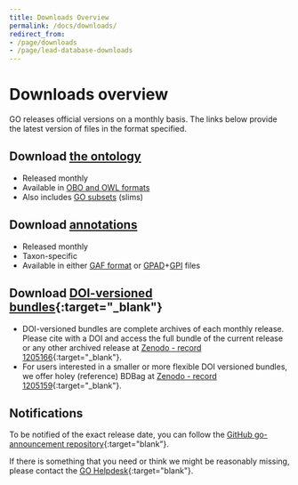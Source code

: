 ```yaml
---
title: Downloads Overview
permalink: /docs/downloads/
redirect_from: 
- /page/downloads
- /page/lead-database-downloads
---
```


# Downloads overview
GO releases official versions on a monthly basis.  The links below provide the latest version of files in the format specified.

## Download [the ontology](/docs/download-ontology/ "Download Ontology")
+ Released monthly
+ Available in [OBO and OWL formats](/docs/go-file-format-guide/ "OBO and OWL formats")
+ Also includes [GO subsets](/docs/go-subset-guide/ "GO subsets") (slims)

## Download [annotations](/docs/download-go-annotations/ "Download GO annotations")
+ Released monthly
+ Taxon-specific
+ Available in either [GAF format](/docs/go-annotation-file-gaf-format-21/ "GAF format") or [GPAD](/docs/gene-product-association-data-gpad-format/ "GPAD format")+[GPI](/docs/gene-product-information-gpi-format/ "GPI files") files

<!--Versioned and browsable releases are available at <a href="http://release.geneontology.org">http://release.geneontology.org</a>.
We make new versions available approximately every month.-->

<!--The site <a href="http://current.geneontology.org">http://current.geneontology.org</a> is always the last official release made available at <a href="http://release.geneontology.org">http://release.geneontology.org</a>.-->

<!--We will soon add more documentation about the structure of these repositories.-->

## Download [DOI-versioned bundles](https://doi.org/10.5281/zenodo.1205166 "DOI versioned BDBag"){:target="_blank"}

+ DOI-versioned bundles are complete archives of each monthly release. Please cite with a DOI and access the full bundle of the current release or any other archived release at [Zenodo - record 1205166](https://doi.org/10.5281/zenodo.1205166 "DOI versioned BDBag"){:target="_blank"}.
+ For users interested in a smaller or more flexible DOI versioned bundles, we offer holey (reference) BDBag at [Zenodo - record 1205159](https://doi.org/10.5281/zenodo.1205159 "DOI versioned holey BDBag"){:target="_blank"}.

## Notifications
To be notified of the exact release date, you can follow the [GitHub go-announcement repository](https://github.com/geneontology/go-announcements "GO announcements"){:target="blank"}.

If there is something that you need or think we might be reasonably missing, please contact the [GO Helpdesk](http://help.geneontology.org "contact us"){:target="blank"}.
